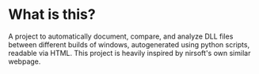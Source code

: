 # What is this?
A project to automatically document, compare, and analyze DLL files between different builds of windows, autogenerated using python scripts, readable via HTML. This project is heavily inspired by nirsoft's own similar webpage.
